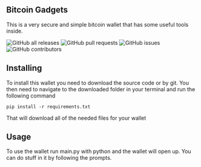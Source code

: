 ## Bitcoin Gadgets

This is a very secure and simple bitcoin wallet that has some useful tools inside.

![GitHub all releases](https://img.shields.io/github/downloads/Grantrocks/bitcoingadgets/total)
![GitHub pull requests](https://img.shields.io/github/issues-pr-raw/Grantrocks/bitcoingadgets)
![GitHub issues](https://img.shields.io/github/issues-raw/Grantrocks/bitcoingadgets)
![GitHub contributors](https://img.shields.io/github/contributors/Grantrocks/bitcoingadgets)
## Installing

To install this wallet you need to download the source code or by git. You then need to navigate to the downloaded folder in your terminal and run the following command

```
pip install -r requirements.txt
```

That will download all of the needed files for your wallet

## Usage

To use the wallet run main.py with python and the wallet will open up. You can do stuff in it by following the prompts.
